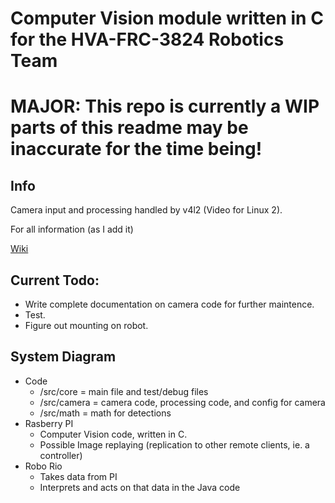 # Computer Vision module written in C for the HVA-FRC-3824 Robotics Team

# MAJOR: This repo is currently a WIP parts of this readme may be inaccurate for the time being!

## Info
Camera input and processing handled by v4l2 (Video for Linux 2).

For all information (as I add it)

[Wiki](https://github.com/bogogion/frc-2023-cv/wiki)

## Current Todo:
- Write complete documentation on camera code for further maintence.
- Test.
- Figure out mounting on robot.

## System Diagram
* Code
    * /src/core = main file and test/debug files
    * /src/camera = camera code, processing code, and config for camera
    * /src/math = math for detections
* Rasberry PI
    * Computer Vision code, written in C.
    * Possible Image replaying (replication to other remote clients, ie. a controller)
* Robo Rio
    * Takes data from PI
    * Interprets and acts on that data in the Java code
